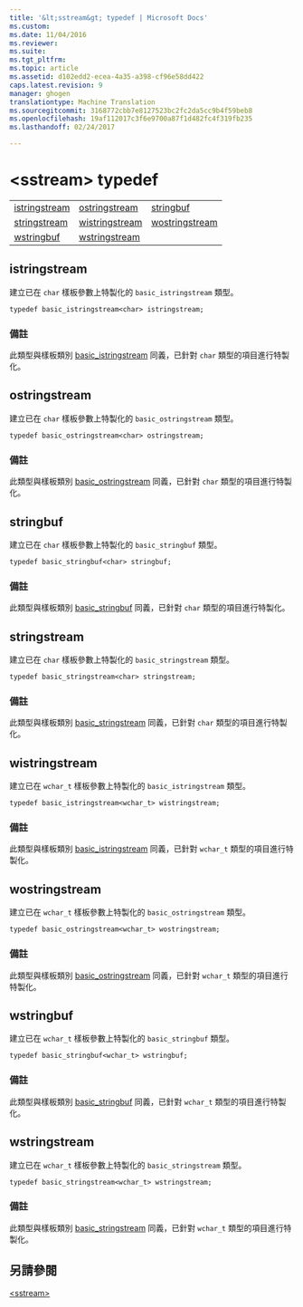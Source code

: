 ```yaml
---
title: '&lt;sstream&gt; typedef | Microsoft Docs'
ms.custom: 
ms.date: 11/04/2016
ms.reviewer: 
ms.suite: 
ms.tgt_pltfrm: 
ms.topic: article
ms.assetid: d102edd2-ecea-4a35-a398-cf96e58dd422
caps.latest.revision: 9
manager: ghogen
translationtype: Machine Translation
ms.sourcegitcommit: 3168772cbb7e8127523bc2fc2da5cc9b4f59beb8
ms.openlocfilehash: 19af112017c3f6e9700a87f1d482fc4f319fb235
ms.lasthandoff: 02/24/2017

---
```

# <a name="ltsstreamgt-typedefs"></a>&lt;sstream&gt; typedef
||||  
|-|-|-|  
|[istringstream](#istringstream)|[ostringstream](#ostringstream)|[stringbuf](#stringbuf)|  
|[stringstream](#stringstream)|[wistringstream](#wistringstream)|[wostringstream](#wostringstream)|  
|[wstringbuf](#wstringbuf)|[wstringstream](#wstringstream)|  
  
##  <a name="a-nameistringstreama--istringstream"></a><a name="istringstream"></a>  istringstream  
 建立已在 `char` 樣板參數上特製化的 `basic_istringstream` 類型。  
  
```  
typedef basic_istringstream<char> istringstream;  
```  
  
### <a name="remarks"></a>備註  
 此類型與樣板類別 [basic_istringstream](../standard-library/basic-istringstream-class.md) 同義，已針對 `char` 類型的項目進行特製化。  
  
##  <a name="a-nameostringstreama--ostringstream"></a><a name="ostringstream"></a>  ostringstream  
 建立已在 `char` 樣板參數上特製化的 `basic_ostringstream` 類型。  
  
```  
typedef basic_ostringstream<char> ostringstream;  
```  
  
### <a name="remarks"></a>備註  
 此類型與樣板類別 [basic_ostringstream](../standard-library/basic-ostringstream-class.md) 同義，已針對 `char` 類型的項目進行特製化。  
  
##  <a name="a-namestringbufa--stringbuf"></a><a name="stringbuf"></a>  stringbuf  
 建立已在 `char` 樣板參數上特製化的 `basic_stringbuf` 類型。  
  
```  
typedef basic_stringbuf<char> stringbuf;  
```  
  
### <a name="remarks"></a>備註  
 此類型與樣板類別 [basic_stringbuf](../standard-library/basic-stringbuf-class.md) 同義，已針對 `char` 類型的項目進行特製化。  
  
##  <a name="a-namestringstreama--stringstream"></a><a name="stringstream"></a>  stringstream  
 建立已在 `char` 樣板參數上特製化的 `basic_stringstream` 類型。  
  
```  
typedef basic_stringstream<char> stringstream;  
```  
  
### <a name="remarks"></a>備註  
 此類型與樣板類別 [basic_stringstream](../standard-library/basic-stringstream-class.md) 同義，已針對 `char` 類型的項目進行特製化。  
  
##  <a name="a-namewistringstreama--wistringstream"></a><a name="wistringstream"></a>  wistringstream  
 建立已在 `wchar_t` 樣板參數上特製化的 `basic_istringstream` 類型。  
  
```  
typedef basic_istringstream<wchar_t> wistringstream;  
```  
  
### <a name="remarks"></a>備註  
 此類型與樣板類別 [basic_istringstream](../standard-library/basic-istringstream-class.md) 同義，已針對 `wchar_t` 類型的項目進行特製化。  
  
##  <a name="a-namewostringstreama--wostringstream"></a><a name="wostringstream"></a>  wostringstream  
 建立已在 `wchar_t` 樣板參數上特製化的 `basic_ostringstream` 類型。  
  
```  
typedef basic_ostringstream<wchar_t> wostringstream;  
```  
  
### <a name="remarks"></a>備註  
 此類型與樣板類別 [basic_ostringstream](../standard-library/basic-ostringstream-class.md) 同義，已針對 `wchar_t` 類型的項目進行特製化。  
  
##  <a name="a-namewstringbufa--wstringbuf"></a><a name="wstringbuf"></a>  wstringbuf  
 建立已在 `wchar_t` 樣板參數上特製化的 `basic_stringbuf` 類型。  
  
```  
typedef basic_stringbuf<wchar_t> wstringbuf;  
```  
  
### <a name="remarks"></a>備註  
 此類型與樣板類別 [basic_stringbuf](../standard-library/basic-stringbuf-class.md) 同義，已針對 `wchar_t` 類型的項目進行特製化。  
  
##  <a name="a-namewstringstreama--wstringstream"></a><a name="wstringstream"></a>  wstringstream  
 建立已在 `wchar_t` 樣板參數上特製化的 `basic_stringstream` 類型。  
  
```  
typedef basic_stringstream<wchar_t> wstringstream;  
```  
  
### <a name="remarks"></a>備註  
 此類型與樣板類別 [basic_stringstream](../standard-library/basic-stringstream-class.md) 同義，已針對 `wchar_t` 類型的項目進行特製化。  
  
## <a name="see-also"></a>另請參閱  
 [\<sstream>](../standard-library/sstream.md)


